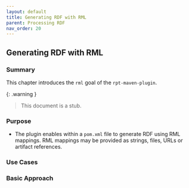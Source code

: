 ```yaml
---
layout: default
title: Generating RDF with RML
parent: Processing RDF
nav_order: 20
---
```


## Generating RDF with RML

### Summary

This chapter introduces the `rml` goal of the `rpt-maven-plugin`.

{: .warning }
> This document is a stub.

### Purpose

* The plugin enables within a `pom.xml` file to generate RDF using RML mappings. RML mappings may be provided as strings, files, URLs or artifact references.

### Use Cases



### Basic Approach

